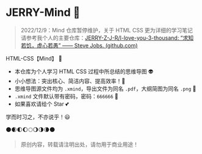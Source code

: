 # JERRY-Mind :speak_no_evil:

> 2022/12/9：Mind 仓库暂停维护，关于 HTML CSS 更为详细的学习笔记请参考我个人的主要仓库：[JERRY-Z-J-R/I-love-you-3-thousand: “求知若饥，虚心若愚” —— Steve Jobs. (github.com)](https://github.com/JERRY-Z-J-R/I-love-you-3-thousand)

HTML-CSS【Mind】 :helicopter:

- 本仓库为个人学习 HTML CSS 过程中所总结的思维导图 :alien:
- 小小想法：突出核心、简洁内容、提高效率！:rocket:
- 思维导图源文件均为 `.xmind`，导出文件为同名 `.pdf`，大纲简图为同名 `.png` :eyes:
- `.xmind` 文件默认带有密码，密码：`666666` :see_no_evil:
- 如果喜欢请给个 Star :two_hearts:

学而时习之，不亦说乎！:smiley:

:new_moon::waxing_crescent_moon::first_quarter_moon::waxing_gibbous_moon::full_moon::waning_gibbous_moon::last_quarter_moon::waning_crescent_moon::new_moon:

> 原创内容，转载请注明出处，请勿用于商业用途！

